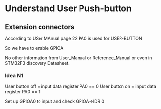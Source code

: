 # Understand User Push-button

## Extension connectors
According to USer MAnual page 22
PA0 is used for USER-BUTTON

So we have to enable GPIOA

No other information from User_Manual or Reference_Manual or even in STM32F3 
discovery Datasheet.

### Idea N1
User button off = input data register PA0 == 0
User button on = input data register PA0 == 1

Set up GPIOA0 to input and check GPIOA->IDR 0
